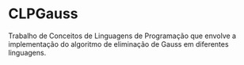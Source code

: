 # CLPGauss
Trabalho de Conceitos de Linguagens de Programação que envolve a implementação do algoritmo de eliminação de Gauss em diferentes linguagens.
